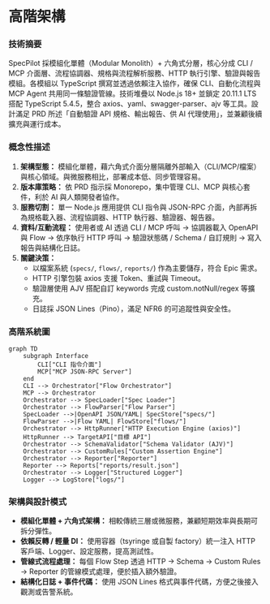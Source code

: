 # 高階架構

### 技術摘要
SpecPilot 採模組化單體（Modular Monolith）+ 六角式分層，核心分成 CLI / MCP 介面層、流程協調器、規格與流程解析服務、HTTP 執行引擎、驗證與報告模組。各模組以 TypeScript 撰寫並透過依賴注入協作，確保 CLI、自動化流程與 MCP Agent 共用同一條驗證管線。技術堆疊以 Node.js 18+ 並鎖定 20.11.1 LTS 搭配 TypeScript 5.4.5，整合 axios、yaml、swagger-parser、ajv 等工具。設計滿足 PRD 所述「自動驗證 API 規格、輸出報告、供 AI 代理使用」，並兼顧後續擴充與運行成本。

### 概念性描述
1. **架構型態：** 模組化單體，藉六角式介面分層隔離外部輸入（CLI/MCP/檔案）與核心領域。與微服務相比，部署成本低、同步管理容易。
2. **版本庫策略：** 依 PRD 指示採 Monorepo，集中管理 CLI、MCP 與核心套件，利於 AI 與人類開發者協作。
3. **服務切割：** 單一 Node.js 應用提供 CLI 指令與 JSON-RPC 介面，內部再拆為規格載入器、流程協調器、HTTP 執行器、驗證器、報告器。
4. **資料/互動流程：** 使用者或 AI 透過 CLI / MCP 呼叫 → 協調器載入 OpenAPI 與 Flow → 依序執行 HTTP 呼叫 → 驗證狀態碼 / Schema / 自訂規則 → 寫入報告與結構化日誌。
5. **關鍵決策：**
   - 以檔案系統 (`specs/`, `flows/`, `reports/`) 作為主要儲存，符合 Epic 需求。
   - HTTP 引擎包裝 axios 支援 Token、重試與 Timeout。
   - 驗證層使用 AJV 搭配自訂 keywords 完成 custom.notNull/regex 等擴充。
   - 日誌採 JSON Lines（Pino），滿足 NFR6 的可追蹤性與安全性。

### 高階系統圖
```mermaid
graph TD
    subgraph Interface
        CLI["CLI 指令介面"]
        MCP["MCP JSON-RPC Server"]
    end
    CLI --> Orchestrator["Flow Orchestrator"]
    MCP --> Orchestrator
    Orchestrator --> SpecLoader["Spec Loader"]
    Orchestrator --> FlowParser["Flow Parser"]
    SpecLoader -->|OpenAPI JSON/YAML| SpecStore["specs/"]
    FlowParser -->|Flow YAML| FlowStore["flows/"]
    Orchestrator --> HttpRunner["HTTP Execution Engine (axios)"]
    HttpRunner --> TargetAPI["目標 API"]
    Orchestrator --> SchemaValidator["Schema Validator (AJV)"]
    Orchestrator --> CustomRules["Custom Assertion Engine"]
    Orchestrator --> Reporter["Reporter"]
    Reporter --> Reports["reports/result.json"]
    Orchestrator --> Logger["Structured Logger"]
    Logger --> LogStore["logs/"]
```

### 架構與設計模式
- **模組化單體 + 六角式架構：** 相較傳統三層或微服務，兼顧短期效率與長期可拆分彈性。
- **依賴反轉 / 輕量 DI：** 使用容器（tsyringe 或自製 factory）統一注入 HTTP 客戶端、Logger、設定服務，提高測試性。
- **管線式流程處理：** 每個 Flow Step 透過 HTTP → Schema → Custom Rules → Reporter 的管線模式處理，便於插入額外驗證。
- **結構化日誌 + 事件代碼：** 使用 JSON Lines 格式與事件代碼，方便之後接入觀測或告警系統。

